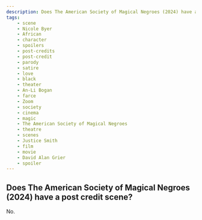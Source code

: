 ```yaml
---
description: Does The American Society of Magical Negroes (2024) have a post credit scene?
tags: 
    - scene
    - Nicole Byer
    - African
    - character
    - spoilers
    - post-credits
    - post-credit
    - parody
    - satire
    - love
    - black
    - theater
    - An-Li Bogan
    - farce
    - Zoom
    - society
    - cinema
    - magic
    - The American Society of Magical Negroes
    - theatre
    - scenes
    - Justice Smith
    - film
    - movie
    - David Alan Grier
    - spoiler
---
```


## Does The American Society of Magical Negroes (2024) have a post credit scene?

No.
